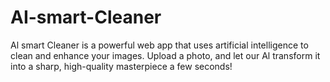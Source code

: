 # AI-smart-Cleaner
Al smart Cleaner is a powerful web app that uses artificial intelligence to clean and enhance your images. Upload a photo, and let our Al transform it into a sharp, high-quality masterpiece a few seconds!
